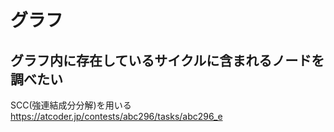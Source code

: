 # グラフ

## グラフ内に存在しているサイクルに含まれるノードを調べたい
SCC(強連結成分分解)を用いる
https://atcoder.jp/contests/abc296/tasks/abc296_e